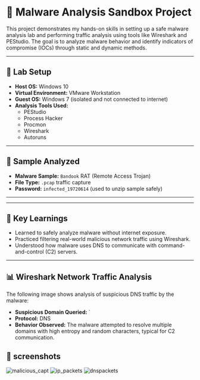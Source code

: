 # 🧪 Malware Analysis Sandbox Project

This project demonstrates my hands-on skills in setting up a safe malware analysis lab and performing traffic analysis using tools like Wireshark and PEStudio. The goal is to analyze malware behavior and identify indicators of compromise (IOCs) through static and dynamic methods.

---

## 🔐 Lab Setup

- **Host OS:** Windows 10
- **Virtual Environment:** VMware Workstation
- **Guest OS:** Windows 7 (isolated and not connected to internet)
- **Analysis Tools Used:**
  - PEStudio
  - Process Hacker
  - Procmon
  - Wireshark
  - Autoruns

---

## 💉 Sample Analyzed

- **Malware Sample:** `Bandook` RAT (Remote Access Trojan)
- **File Type:** `.pcap` traffic capture
- **Password:** `infected_19720614` (used to unzip sample safely)

---

---

## 🧠 Key Learnings

- Learned to safely analyze malware without internet exposure.
- Practiced filtering real-world malicious network traffic using Wireshark.
- Understood how malware uses DNS to communicate with command-and-control (C2) servers.

---

## 📊 Wireshark Network Traffic Analysis

The following image shows analysis of suspicious DNS traffic by the malware:


- **Suspicious Domain Queried:** `
- **Protocol:** DNS
- **Behavior Observed:** The malware attempted to resolve multiple domains with high entropy and random characters, typical for C2 communication.

## 📁 screenshots


![malicious_capt](https://github.com/user-attachments/assets/53b95ca8-6f93-454c-b869-3942a0cfe390)
![ip_packets](https://github.com/user-attachments/assets/ddf46199-effe-4a8d-97f8-77c9d0249909)
![dnspackets](https://github.com/user-attachments/assets/7ffd3e9e-5d90-457e-9ae1-72a15e6016b5)
